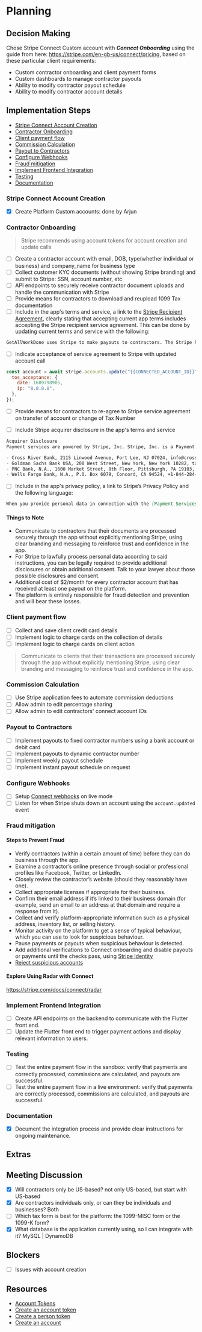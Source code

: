 # Planning

## Decision Making

Chose Stripe Connect Custom account with **_Connect Onboarding_** using the guide from here: <https://stripe.com/en-gb-us/connect/pricing>, based on these particular client requirements:

- Custom contractor onboarding and client payment forms
- Custom dashboards to manage contractor payouts
- Ability to modify contractor payout schedule
- Ability to modify contractor account details

## Implementation Steps

- [Stripe Connect Account Creation](#stripe-connect-account-creation)
- [Contractor Onboarding](#contractor-onboarding)
- [Client payment flow](#client-payment-flow)
- [Commission Calculation](#commission-calculation)
- [Payout to Contractors](#payout-to-contractors)
- [Configure Webhooks](#configure-webhooks)
- [Fraud mitigation](#fraud-mitigation)
- [Implement Frontend Integration](#implement-frontend-integration)
- [Testing](#testing)
- [Documentation](#documentation)
<!-- - User dashboard
- Reporting functionality
- Communication channels -->

### Stripe Connect Account Creation

- [x] Create Platform Custom accounts: done by Arjun

### Contractor Onboarding

> Stripe recommends using account tokens for account creation and update calls

- [ ] Create a contractor account with email, DOB, type(whether individual or business) and company_name for business type
- [ ] Collect customer KYC documents (without showing Stripe branding) and submit to Stripe: SSN, account number, etc
- [ ] API endpoints to securely receive contractor document uploads and handle the communication with Stripe
- [ ] Provide means for contractors to download and reupload 1099 Tax documentation
- [ ] Include in the app's terms and service, a link to the [Stripe Recipient Agreement](https://stripe.com/connect-account/legal/recipient), clearly stating that accepting current app terms includes accepting the Stripe recipient service agreement. This can be done by updating current terms and service with the following:

```md
GetAllWorkDone uses Stripe to make payouts to contractors. The Stripe Recipient Agreement applies to your receipt of such Payouts. To receive payouts from GetAllWorkDone, you must provide GetAllWorkDone accurate and complete information about you and your business, and you authorize GetAllWorkDone to share it and transaction information related to your payout with Stripe.
```

- [ ] Indicate acceptance of service agreement to Stripe with updated account call

```js
const account = await stripe.accounts.update("{{CONNECTED_ACCOUNT_ID}}", {
  tos_acceptance: {
    date: 1609798905,
    ip: "8.8.8.8",
  },
});
```

- [ ] Provide means for contractors to re-agree to Stripe service agreement on transfer of account or change of Tax Number

- [ ] Include Stripe acquirer disclosure in the app's terms and service

```md
Acquirer Disclosure
Payment services are powered by Stripe, Inc. Stripe, Inc. is a Payment Facilitator and/or ISO of:

- Cross River Bank, 2115 Linwood Avenue, Fort Lee, NJ 07024, info@crossriver.com or +1-201-808-7000 (Payment Facilitator and ISO),
- Goldman Sachs Bank USA, 200 West Street, New York, New York 10282, txb-client-service@gs.com or +1-212-902-2000 (Payment Facilitator),
- PNC Bank, N.A., 1600 Market Street, 8th Floor, Pittsburgh, PA 19103, +1-800-PNC-BANK (Payment Facilitator and ISO), and
- Wells Fargo Bank, N.A., P.O. Box 6079, Concord, CA 94524, +1-844-284-6834 (Payment Facilitator and ISO).
```

- [ ] Include in the app's privacy policy, a link to Stripe’s Privacy Policy and the following language:

```md
When you provide personal data in connection with the [Payment Services: term to identify services Stripe provides to contractors], Stripe receives that personal data and processes it following [Stripe’s Privacy Policy](https://stripe.com/privacy).
```

#### Things to Note

- Communicate to contractors that their documents are processed securely through the app without explicitly mentioning Stripe, using clear branding and messaging to reinforce trust and confidence in the app.
- For Stripe to lawfully process personal data according to said instructions, you can be legally required to provide additional disclosures or obtain additional consent. Talk to your lawyer about those possible disclosures and consent.
- Additional cost of $2/month for every contractor account that has received at least one payout on the platform.
- The platform is entirely responsible for fraud detection and prevention and will bear these losses.

### Client payment flow

- [ ] Collect and save client credit card details
- [ ] Implement logic to charge cards on the collection of details
- [ ] Implement logic to charge cards on client action

> Communicate to clients that their transactions are processed securely through the app without explicitly mentioning Stripe, using clear branding and messaging to reinforce trust and confidence in the app.

### Commission Calculation

- [ ] Use Stripe application fees to automate commission deductions
- [ ] Allow admin to edit percentage sharing
- [ ] Allow admin to edit contractors' connect account IDs

### Payout to Contractors

- [ ] Implement payouts to fixed contractor numbers using a bank account or debit card
- [ ] Implement payouts to dynamic contractor number
- [ ] Implement weekly payout schedule
- [ ] Implement instant payout schedule on request

### Configure Webhooks

- [ ] Setup [Connect webhooks](https://stripe.com/docs/connect/webhooks) on live mode
- [ ] Listen for when Stripe shuts down an account using the `account.updated` event

### Fraud mitigation

#### Steps to Prevent Fraud

- Verify contractors (within a certain amount of time) before they can do business through the app.
- Examine a contractor’s online presence through social or professional profiles like Facebook, Twitter, or LinkedIn.
- Closely review the contractor’s website (should they reasonably have one).
- Collect appropriate licenses if appropriate for their business.
- Confirm their email address if it’s linked to their business domain (for example, send an email to an address at that domain and require a response from it).
- Collect and verify platform-appropriate information such as a physical address, inventory list, or selling history.
- Monitor activity on the platform to get a sense of typical behaviour, which you can use to look for suspicious behaviour.
- Pause payments or payouts when suspicious behaviour is detected.
- Add additional verifications to Connect onboarding and disable payouts or payments until the checks pass, using [Stripe Identity](https://stripe.com/docs/identity)
- [Reject suspicious accounts](https://stripe.com/docs/api/account/reject)

#### Explore Using Radar with Connect

<https://stripe.com/docs/connect/radar>

### Implement Frontend Integration

- [ ] Create API endpoints on the backend to communicate with the Flutter front end.
- [ ] Update the Flutter front end to trigger payment actions and display relevant information to users.

### Testing

- [ ] Test the entire payment flow in the sandbox: verify that payments are correctly processed, commissions are calculated, and payouts are successful.
- [ ] Test the entire payment flow in a live environment: verify that payments are correctly processed, commissions are calculated, and payouts are successful.

### Documentation

- [x] Document the integration process and provide clear instructions for ongoing maintenance.

## Extras

## Meeting Discussion

- [x] Will contractors only be US-based? not only US-based, but start with US-based
- [x] Are contractors individuals only, or can they be individuals and businesses? Both
- [ ] Which tax form is best for the platform: the 1099-MISC form or the 1099-K form?
- [x] What database is the application currently using, so I can integrate with it? MySQL | DynamoDB

## Blockers

- [ ] Issues with account creation

## Resources

- [Account Tokens](https://stripe.com/docs/connect/account-tokens#stripe-connected-account-agreement)
- [Create an account token](https://stripe.com/docs/api/tokens/create_account)
- [Create a person token](https://stripe.com/docs/api/tokens/create_person)
- [Create an account](https://stripe.com/docs/api/accounts/create)
